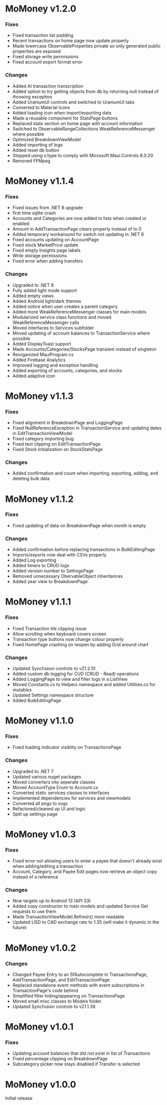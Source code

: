 # MoMoney v1.2.0

### Fixes

* Fixed transaction list padding
* Recent transactions on home page now update properly
* Made lowercase ObservableProperties private so only generated public properties are exposed
* Fixed storage write permissions
* Fixed account export format error

### Changes

* Added AI transaction transcription
* Added option to try getting objects from db by returning null instead of throwing exception
* Added UraniumUI controls and switched to UraniumUI tabs
* Converted to Material Icons
* Added loading icon when import/exporting data
* Made a reusable component for StatsPage buttons
* Replaced stats section on home page with account information
* Switched to ObservableRangeCollections WeakReferenceMessenger where possible
* Optimized BreakdownViewModel
* Added importing of logs
* Added reset db button
* Stopped using x:type to comply with Microsoft.Maui.Controls 8.0.20
* Removed FFMpeg

# MoMoney v1.1.4

### Fixes

* Fixed issues from .NET 8 upgrade
* first time sqlite crash
* Accounts and Categories are now added to lists when created or enabled
* Amount in AddTransactionPage clears properly instead of to 0
* Added temporary workaround for switch not updating in .NET 8
* Fixed accounts updating on AccountPage
* Fixed stock MarketPrice update
* Fixed empty Insights page labels
* Write storage permissions
* Fixed error when adding transfers

### Changes

* Upgraded to .NET 8
* Fully added light mode support
* Added empty views
* Added Android light/dark themes
* Added notice when user creates a parent category
* Added more WeakReferenceMessenger classes for main models
* Modularized service class functions and moved WeakReferenceMessenger calls
* Moved interfaces to Services subfolder
* Moved updating of account balances to TransactionService where possible
* Added DisplayToast support
* Made Accounts/Categories/StocksPage transient instead of singleton
* Reorganized MauiProgram.cs
* Added Firebase Analytics
* Improved logging and exception handling
* Added exporting of accounts, categories, and stocks
* Added adaptive icon

# MoMoney v1.1.3

### Fixes

* Fixed alignment in BreakdownPage and LoggingPage
* Fixed NullReferenceException in TransactionService and updating dates in EditTransactionViewModel
* Fixed category importing bug
* Fixed text clipping on EditTransactionPage
* Fixed Stock initialization on StockStatsPage

### Changes

* Added confirmation and count when importing, exporting, adding, and deleting bulk data

# MoMoney v1.1.2

### Fixes

* Fixed updating of data on BreakdownPage when month is empty

### Changes

* Added confirmation before replacing transactions in BulkEditingPage
* Imports/exports now deal with CSVs properly
* Added Log exporting
* Added timers to CRUD logs
* Added version number to SettingsPage
* Removed unnecessary ObervableObject inheritances
* Added year view to BreakdownPage

# MoMoney v1.1.1

### Fixes

* Fixed Transaction tile clipping issue
* Allow scrolling when keyboard covers screen
* Transaction type buttons now change colour properly
* Fixed HomePage crashing on reopen by adding Grid around chart

### Changes

* Updated Syncfusion controls to v21.2.10
* Added custom db logging for CUD (CRUD - Read) operations
* Added LoggingPage to view and filter logs in a ListView
* Moved Constants.cs to Helpers namespace and added Utilities.cs for mutables
* Updated Settings namespace structure
* Added BulkEditingPage

# MoMoney v1.1.0

### Fixes

* Fixed loading indicator visiblity on TransactionsPage

### Changes

* Upgraded to .NET 7
* Updated various nuget packages
* Moved converters into seperate classes
* Moved AccountType Enum to Account.cs
* Converted static services classes to interfaces
* Implemented dependencies for services and viewmodels
* Converted all pngs to svgs
* Refactored/cleaned up UI and logic
* Split up settings page

# MoMoney v1.0.3

### Fixes

* Fixed error not allowing users to enter a payee that doesn't already exist when adding/editing a transaction
* Account, Category, and Payee Edit pages now retrieve an object copy instead of a reference

### Changes

* Now targets up to Android 13 (API 33)
* Added copy constructor to main models and updated Service Get requests to use them
* Made TransactionViewModel.Refresh() more readable
* Updated USD to CAD exchange rate to 1.35 (will make it dynamic in the future)


# MoMoney v1.0.2

### Changes

* Changed Payee Entry to an SfAutocomplete in TransactionsPage, AddTransactionPage, and EditTransactionPage
* Replaced standalone event methods with event subscriptions in TransactionPage's code behind
* Simplified filter hiding/appearing on TransactionsPage
* Moved small misc classes to Models folder.
* Updated Syncfusion controls to v21.1.39.


# MoMoney v1.0.1

### Fixes

* Updating account balances that did not exist in list of Transactions
* Fixed percentage clipping on BreakdownPage
* Subcategory picker now stays disabled if Transfer is selected


# MoMoney v1.0.0

Initial release
